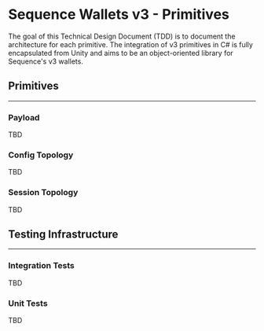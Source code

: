 # Sequence Wallets v3 - Primitives

The goal of this Technical Design Document (TDD) is to document the architecture for each primitive.
The integration of v3 primitives in C# is fully encapsulated from Unity and aims to be an object-oriented library for 
Sequence's v3 wallets. 

## Primitives

---

### Payload

TBD

### Config Topology

TBD

### Session Topology

TBD

## Testing Infrastructure

---

### Integration Tests

TBD

### Unit Tests

TBD